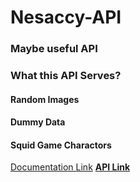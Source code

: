 # Nesaccy-API

### **Maybe useful API**

### What this API Serves?
#### Random Images
#### Dummy Data
#### Squid Game Charactors

[Documentation Link](https://nesaccyapi.netlify.app/)
[**API Link**](https://nesaccy-api.arqais.repl.co/)

